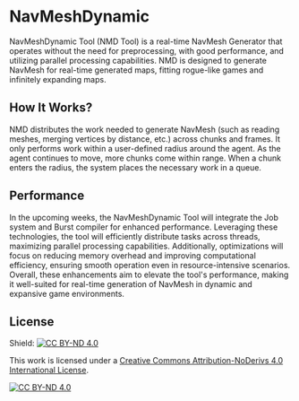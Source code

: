 # NavMeshDynamic

NavMeshDynamic Tool (NMD Tool) is a real-time NavMesh Generator that operates without the need for preprocessing, with good performance, and utilizing parallel processing capabilities. NMD is designed to generate NavMesh for real-time generated maps, fitting rogue-like games and infinitely expanding maps.

## How It Works?

NMD distributes the work needed to generate NavMesh (such as reading meshes, merging vertices by distance, etc.) across chunks and frames. It only performs work within a user-defined radius around the agent. As the agent continues to move, more chunks come within range. When a chunk enters the radius, the system places the necessary work in a queue.

## Performance

In the upcoming weeks, the NavMeshDynamic Tool will integrate the Job system and Burst compiler for enhanced performance. Leveraging these technologies, the tool will efficiently distribute tasks across threads, maximizing parallel processing capabilities. Additionally, optimizations will focus on reducing memory overhead and improving computational efficiency, ensuring smooth operation even in resource-intensive scenarios. Overall, these enhancements aim to elevate the tool's performance, making it well-suited for real-time generation of NavMesh in dynamic and expansive game environments.



## License
Shield: [![CC BY-ND 4.0][cc-by-nd-shield]][cc-by-nd]

This work is licensed under a
[Creative Commons Attribution-NoDerivs 4.0 International License][cc-by-nd].

[![CC BY-ND 4.0][cc-by-nd-image]][cc-by-nd]

[cc-by-nd]: https://creativecommons.org/licenses/by-nd/4.0/

[cc-by-nd-image]: https://licensebuttons.net/l/by-nd/4.0/88x31.png
[cc-by-nd-shield]: https://img.shields.io/badge/License-CC%20BY--ND%204.0-lightgrey.svg
